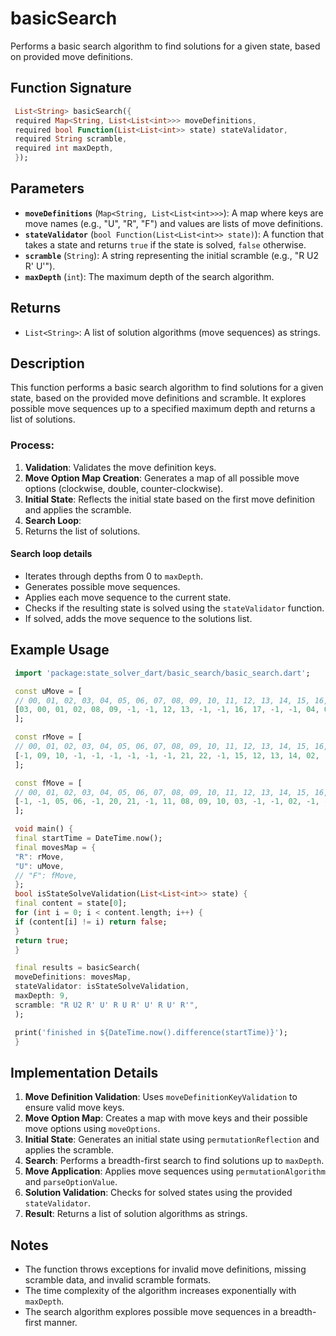  # basicSearch

 Performs a basic search algorithm to find solutions for a given state, based on provided move definitions.

 ## Function Signature

 ```dart
  List<String> basicSearch({
  required Map<String, List<List<int>>> moveDefinitions,
  required bool Function(List<List<int>> state) stateValidator,
  required String scramble,
  required int maxDepth,
  });
  ```

 ## Parameters

 - **`moveDefinitions`** (`Map<String, List<List<int>>>`):
 A map where keys are move names (e.g., "U", "R", "F") and values are lists of move definitions.
 - **`stateValidator`** (`bool Function(List<List<int>> state)`):
 A function that takes a state and returns `true` if the state is solved, `false` otherwise.
 - **`scramble`** (`String`):
 A string representing the initial scramble (e.g., "R U2 R' U'").
 - **`maxDepth`** (`int`):
 The maximum depth of the search algorithm.

 ## Returns

 - `List<String>`: A list of solution algorithms (move sequences) as strings.

 ## Description

 This function performs a basic search algorithm to find solutions for a given state, based on the provided move definitions and scramble. It explores possible move sequences up to a specified maximum depth and returns a list of solutions.

 ### Process:

 1.  **Validation**: Validates the move definition keys.
 2.  **Move Option Map Creation**: Generates a map of all possible move options (clockwise, double, counter-clockwise).
 3.  **Initial State**: Reflects the initial state based on the first move definition and applies the scramble.
 4.  **Search Loop**:
 5.  Returns the list of solutions.

 #### Search loop details

- Iterates through depths from 0 to `maxDepth`.
- Generates possible move sequences.
- Applies each move sequence to the current state.
- Checks if the resulting state is solved using the `stateValidator` function.
- If solved, adds the move sequence to the solutions list.

 ## Example Usage

 ```dart
  import 'package:state_solver_dart/basic_search/basic_search.dart';
 
  const uMove = [
  // 00, 01, 02, 03, 04, 05, 06, 07, 08, 09, 10, 11, 12, 13, 14, 15, 16, 17, 18, 19, 20, 21, 22, 23
  [03, 00, 01, 02, 08, 09, -1, -1, 12, 13, -1, -1, 16, 17, -1, -1, 04, 05, -1, -1, -1, -1, -1, -1],
  ];
 
  const rMove = [
  // 00, 01, 02, 03, 04, 05, 06, 07, 08, 09, 10, 11, 12, 13, 14, 15, 16, 17, 18, 19, 20, 21, 22, 23
  [-1, 09, 10, -1, -1, -1, -1, -1, -1, 21, 22, -1, 15, 12, 13, 14, 02, -1, -1, 01, -1, 19, 16, -1],
  ];
 
  const fMove = [
  // 00, 01, 02, 03, 04, 05, 06, 07, 08, 09, 10, 11, 12, 13, 14, 15, 16, 17, 18, 19, 20, 21, 22, 23
  [-1, -1, 05, 06, -1, 20, 21, -1, 11, 08, 09, 10, 03, -1, -1, 02, -1, -1, -1, -1, 15, 12, -1, -1],
  ];
 
  void main() {
  final startTime = DateTime.now();
  final movesMap = {
  "R": rMove,
  "U": uMove,
  // "F": fMove,
  };
  bool isStateSolveValidation(List<List<int>> state) {
  final content = state[0];
  for (int i = 0; i < content.length; i++) {
  if (content[i] != i) return false;
  }
  return true;
  }
 
  final results = basicSearch(
  moveDefinitions: movesMap,
  stateValidator: isStateSolveValidation,
  maxDepth: 9,
  scramble: "R U2 R' U' R U R' U' R U' R'",
  );
 
  print('finished in ${DateTime.now().difference(startTime)}');
  }
 ```

 ## Implementation Details

 1.  **Move Definition Validation**: Uses `moveDefinitionKeyValidation` to ensure valid move keys.
 2.  **Move Option Map**: Creates a map with move keys and their possible move options using `moveOptions`.
 3.  **Initial State**: Generates an initial state using `permutationReflection` and applies the scramble.
 4.  **Search**: Performs a breadth-first search to find solutions up to `maxDepth`.
 5.  **Move Application**: Applies move sequences using `permutationAlgorithm` and `parseOptionValue`.
 6.  **Solution Validation**: Checks for solved states using the provided `stateValidator`.
 7.  **Result**: Returns a list of solution algorithms as strings.

 ## Notes

 -   The function throws exceptions for invalid move definitions, missing scramble data, and invalid scramble formats.
 -   The time complexity of the algorithm increases exponentially with `maxDepth`.
 -   The search algorithm explores possible move sequences in a breadth-first manner.
